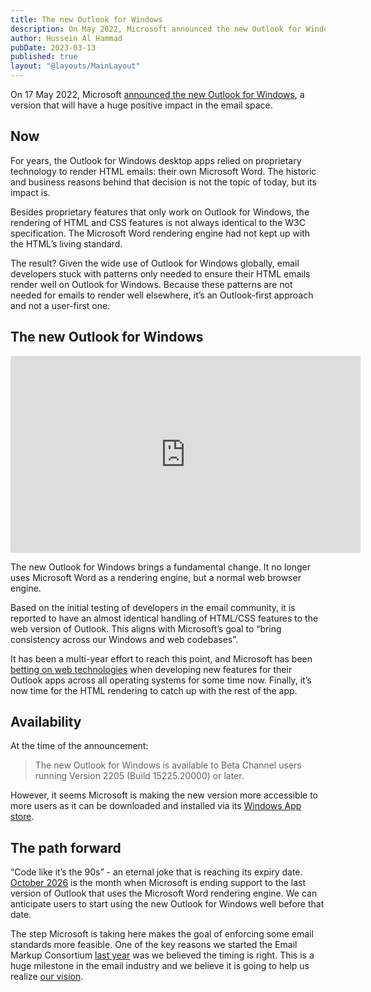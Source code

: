 ```yaml
---
title: The new Outlook for Windows
description: On May 2022, Microsoft announced the new Outlook for Windows, a version that will have a huge positive impact in the email space. Learn how this version is expected to impact the industry.
author: Hussein Al Hammad
pubDate: 2023-03-13
published: true
layout: "@layouts/MainLayout"
---
```


On 17 May 2022, Microsoft [announced the new Outlook for Windows](https://insider.office.com/en-us/blog/the-new-outlook-for-windows-helps-you-be-more-productive-and-in-control-of-your-inbox), a version that will have a huge positive impact in the email space.

## Now

For years, the Outlook for Windows desktop apps relied on proprietary technology to render HTML emails: their own Microsoft Word. The historic and business reasons behind that decision is not the topic of today, but its impact is.

Besides proprietary features that only work on Outlook for Windows, the rendering of HTML and CSS features is not always identical to the W3C specification. The Microsoft Word rendering engine had not kept up with the HTML’s living standard.

The result? Given the wide use of Outlook for Windows globally, email developers stuck with patterns only needed to ensure their HTML emails render well on Outlook for Windows. Because these patterns are not needed for emails to render well elsewhere, it’s an Outlook-first approach and not a user-first one.

## The new Outlook for Windows

<iframe width="560" height="315" src="https://www.youtube.com/embed/dfWTGgi7xAs" title="YouTube video player" frameborder="0" allow="accelerometer; autoplay; clipboard-write; encrypted-media; gyroscope; picture-in-picture; web-share" allowfullscreen></iframe>

The new Outlook for Windows brings a fundamental change. It no longer uses Microsoft Word as a rendering engine, but a normal web browser engine. 

Based on the initial testing of developers in the email community, it is reported to have an almost identical handling of HTML/CSS features to the web version of Outlook. This aligns with Microsoft’s goal to “bring consistency across our Windows and web codebases”. 

It has been a multi-year effort to reach this point, and Microsoft has been [betting on web technologies](https://techcommunity.microsoft.com/t5/video-hub/the-evolution-of-outlook/ba-p/1681527) when developing new features for their Outlook apps across all operating systems for some time now. Finally, it’s now time for the HTML rendering to catch up with the rest of the app.

## Availability

At the time of the announcement:

> The new Outlook for Windows is available to Beta Channel users running Version 2205 (Build 15225.20000) or later.

However, it seems Microsoft is making the new version more accessible to more users as it can be downloaded and installed via its [Windows App store](https://apps.microsoft.com/store/detail/outlook-for-windows/9NRX63209R7B).

## The path forward

“Code like it’s the 90s” - an eternal joke that is reaching its expiry date. [October 2026](https://learn.microsoft.com/en-us/lifecycle/products/?terms=Outlook) is the month when Microsoft is ending support to the last version of Outlook that uses the Microsoft Word rendering engine. We can anticipate users to start using the new Outlook for Windows well before that date.

The step Microsoft is taking here makes the goal of enforcing some email standards more feasible. One of the key reasons we started the Email Markup Consortium [last year](https://dev.to/emailmarkup/introducing-the-email-markup-consortium-emc-52ak) was we believed the timing is right. This is a huge milestone in the email industry and we believe it is going to help us realize [our vision](https://emailmarkup.org/en/docs/vision/).
